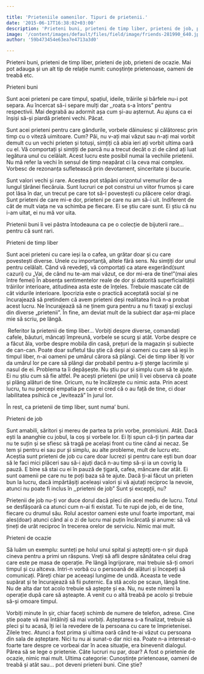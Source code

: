 ```yaml
---

title: 'Prieteniile oamenilor. Tipuri de prietenii.'
date: '2015-06-17T16:38:02+03:00'
description: 'Prieteni buni, prieteni de timp liber, prieteni de job, prieteni de ocazie. Maipot adauga și un alt tip de relație numit: cunoștințe prietenoase, oameni detreabă etc.Prieteni buniSunt acei prieteni pe'
image: '/content/images/default/files/field/image/friends-281990_640.jpeg'
author: '59b473454e63ea7e4713a3d0'

---
```

<div class="kg-card-markdown"><p>Prieteni buni, prieteni de timp liber, prieteni de job, prieteni de ocazie. Mai pot adauga și un alt tip de relație numit: cunoștințe prietenoase, oameni de treabă etc.</p>
<p>Prieteni buni</p>
<p>Sunt acei prieteni pe care timpul, spațiul, ideile, trăirile și bârfele nu-i pot separa. Au încercat să-i separe mulți dar ,,roata s-a întors” pentru respectivii. Mai degrabă au adormit așa cum și-au așternut. Au ajuns ca ei înșiși să-și piardă prieteni vechi. Păcat.</p>
<p>Sunt acei prieteni pentru care gândurile, vorbele dăinuiesc și călătoresc prin timp cu o viteză uimitoare. Cum? Păi, nu v-ați mai văzut sau n-ați mai vorbit demult cu un vechi prieten și totuși, simțiți că abia ieri ați vorbit ultima oară cu el. Vă comportați și simțiți de parcă nu a trecut decât o zi de când ați luat legătura unul cu celălalt. Acest lucru este posibil numai la vechiile prietenii. Nu mă refer la vechi în sensul de timp neapărat ci la ceva mai complex. Vorbesc de rezonanța sufletească prin devotament, sinceritate și bucurie.</p>
<p>Sunt valori vechi și rare. Acestea pot stăpâni orizontul vremurilor de-a lungul țărânei fiecăruia. Sunt lucruri ce pot construi un viitor frumos și care pot lăsa în dar, un trecut pe care tot să-l povestești cu plăcere celor dragi. Sunt prieteni de care mi-e dor, prieteni pe care nu am să-i uit. Indiferent de cât de mult viața ne va schimba pe fiecare. Ei se știu care sunt. Ei știu că nu i-am uitat, ei nu mă vor uita.</p>
<p>Prietenii buni îi vei păstra întodeauna ca pe o colecție de bijuterii rare… pentru că sunt rari. </p>
<p>Prieteni de timp liber</p>
<p>Sunt acei prieteni cu care ieși la o cafea, un grătar doar și cu care povestești diverse. Unele cu importanță, altele fără sens. Nu simțiți dor unul pentru celălalt. Când vă revedeți, vă comportați ca atare exgerând(sunt cazuri) cu „Vai, de când nu te-am mai văzut, ce dor mi-era de tine!”(mai ales între femei) În absența sentimentelor reale de dor și datorită superficialității trăirilor interioare, atitudinea asta este de înțeles. Trebuie mascate cât de cât vidurile interioare. Ipocrizia este o practică acceptată social și ne încurajează să pretindem că avem prieteni deși realitatea încă n-a probat acest lucru. Ne încurajează să ne ținem gura pentru a nu fi taxați și excluși din diverse „prietenii”. În fine, am deviat mult de la subiect dar așa-mi place mie să scriu, pe lângă.</p>
<p>​ Referitor la prietenii de timp liber… Vorbiți despre diverse, comandați cafele, băuturi, mâncați împreună, vorbele se scurg și atât. Vorbe despre ce a făcut ăla, vorbe despre mobila din casă, prețuri de la magazin și subiecte de can-can. Poate doar sufletul tău știe că deși ai oameni cu care să ieși în timpul liber, n-ai oameni pe umărul cărora să plângi. Cei de timp liber îți vor da umărul lor pe care să plângi dar probabil pentru a-ți șterge lacrimile și nasul de ei. Problema ta îi depășește. Nu știu pur și simplu cum să te ajute. Ei nu știu cum să fie altfel. Pe acești prieteni (pe unii) îi vei observa că poate și plâng alături de tine. Oricum, nu te încălzește cu nimic asta. Prin acest lucru, tu nu percepi empatia pe care ei cred că o au față de tine, ci doar labilitatea psihică ce „levitează” în jurul lor.</p>
<p>În rest, ca prietenii de timp liber, sunt numa’ buni.</p>
<p> Prieteni de job</p>
<p>Sunt amabili, săritori și mereu de partea ta prin vorbe, promisiuni. Atât. Dacă ești la ananghie cu jobul, la coș și vorbele lor. Ei îți spun că-ți țin partea dar nu te suțin și se sfiesc să tragă pe același front cu tine când ai necaz. Se tem și pentru ei sau pur și simplu, au alte probleme, mult de lucru etc. Aceștia sunt prieteni de job cu care doar lucrezi și pentru care ești bun doar să le faci mici plăceri sau să-i ajuți dacă n-au timp să-și ia un covrig la pauză. E bine să stai cu ei în pauză de țigară, cafea, mâncare dar atât. Ei sunt oamenii pe care nu te poți baza să te ajute. Dacă ți-ai făcut un prieten bun la lucru, dacă impărtășiți aceleași valori și vă ajutați reciproc la nevoie, atunci nu poate fi inclus în ,,prieteni de job” Sunt și excepții, nu?</p>
<p>Prietenii de job nu-ți vor duce dorul dacă pleci din acel mediu de lucru. Totul se desfășoară ca atunci cum n-ai fi existat. Tu te rupi de job, ei de tine, fiecare cu drumul său. Rolul acestor oameni este unul foarte important, mai ales(doar) atunci când ai o zi de lucru mai puțin încărcată și anume: să vă țineți de urât reciproc în trecerea orelor de serviciu. Nimic mai mult. </p>
<p>Prieteni de ocazie</p>
<p>Să luăm un exemplu: sunteți pe holul unui spital și așteptți ore-n șir după cineva pentru a primi un răspuns. Vreți să afli despre sănătatea celui drag care este pe masa de operație. Pe lângă îngrijorare, mai trebuie să-ți omori timpul și cu altceva. Intri-n vorbă cu o persoană de alături și începeți să comunicați. Păreți chiar pe aceeași lungime de undă. Aceasta te vede supărat și te încurajează să fii puternic. Ea stă acolo pe scaun, lângă tine. Nu de alta dar tot acolo trebuie să aștepte și ea. Nu, nu este nimeni la operație după care să așteapte. A venit cu o altă treabă pe acolo și trebuie să-și omoare timpul.</p>
<p>Vorbiți minute în șir, chiar faceți schimb de numere de telefon, adrese. Cine știe poate vă mai întâlniți să mai vorbiți. Așteptarea s-a finalizat, trebuie să pleci și tu acasă, îți iei la revedere de la persoana cu care te împrietenisei. Zilele trec. Atunci a fost prima și ultima oară când te-ai văzut cu persoana din sala de așteptare. Nici tu nu ai sunat-o dar nici ea. Poate n-a interesat-o foarte tare despre ce vorbeai dar în acea situație, era binevenit dialogul. Părea să se lege o prietenie. Câte lucruri nu par, doar? A fost o prietenie de ocazie, nimic mai mult. Ultima categorie: Cunoștințe prietenoase, oameni de treabă și atât sau… pot deveni prieteni buni. Cine știe?</p>
</div>
